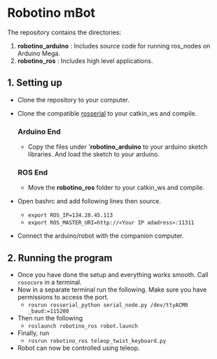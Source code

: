# Robotino mBot

The repository contains the directories:
1. __robotino_arduino__ : Includes source code for running ros_nodes on Arduino Mega.
2. __robotino_ros__ : Includes high level applications.

## 1. Setting up
* Clone the repository to your computer.
* Clone the compatible [rosserial](https://github.com/aadi-mishra/rosserial.git) to your catkin_ws and compile.
    ### Arduino End
    * Copy the files under '__robotino_arduino__ to your arduino sketch libraries. And load the sketch to your arduino.

    ### ROS End
    * Move the __robotino_ros__ folder to your catkin_ws and compile.

* Open bashrc and add following lines then source. 
    * `export ROS_IP=134.28.45.113`
    * `export ROS_MASTER_URI=http://<Your IP adadress>:11311`

* Connect the arduino/robot with the companion computer. 


## 2. Running the program
* Once you have done the setup and everything works smooth. Call `rosocore` in a terminal.
* Now in a separate terminal run the following. Make sure you have permissions to access the port.
    * `rosrun rosserial_python serial_node.py /dev/ttyACM0 _baud:=115200` 
* Then run the following
    * `roslaunch robotino_ros robot.launch`
* Finally, run
    * `rosrun robotino_ros teleop_twist_keyboard.py` 
* Robot can now be controlled using teleop.







